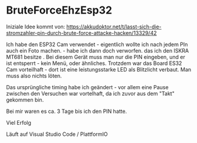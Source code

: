 # BruteForceEhzEsp32

Iniziale Idee kommt von: 
https://akkudoktor.net/t/lasst-sich-die-stromzahler-pin-durch-brute-force-attacke-hacken/13329/42

Ich habe den ESP32 Cam verwendet - eigentlich wollte ich nach jedem PIn auch ein Foto machen. - habe ich dann doch verworfen. das ich den ISKRA MT681 besitze . Bei diesem Gerät muss man nur die PIN eingeben, und er ist entsperrt - kein Menü, oder ähnliches. Trotzdem war das Board ES32 Cam vorteilhaft - dort ist eine leistungsstarke LED als Blitzlicht verbaut. Man muss also nichts löten.

Das ursprüngliche timing habe ich geändert - vor allem eine Pause zwischen den Versuchen war vortelhaft, da ich zuvor aus dem "Takt" gekommen bin.

Bei mir waren es ca. 3 Tage bis ich den PIN hatte.

Viel Erfolg

Läuft auf Visual Studio Code / PlattformIO 